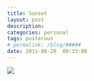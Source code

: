 ```yaml
---
title: Sunset
layout: post
description:  
categories: personal
tags: posterous
# permalink: /blog/#####
date: 2011-08-20  09:33:00
---
```


![](/img/blog/2011/08/30657784-photo.JPG)